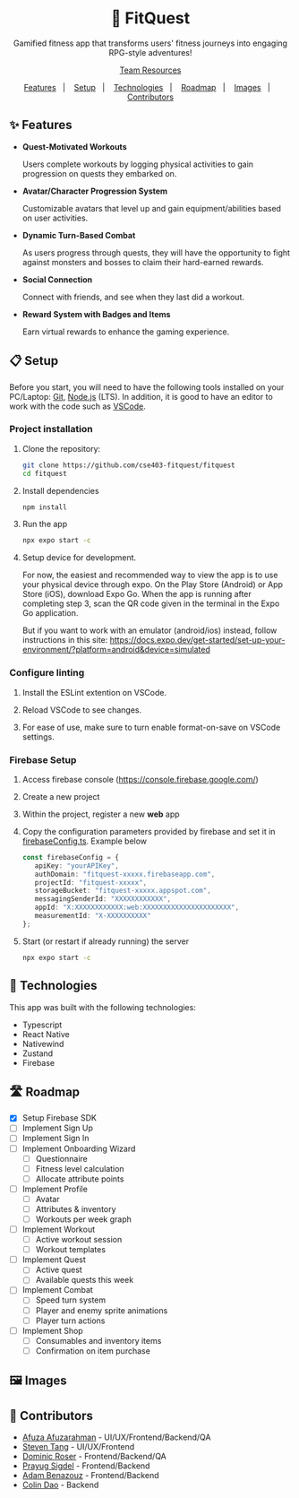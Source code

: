 <h1 align="center">
    💪 FitQuest
</h1>
<p align="center">Gamified fitness app that transforms users' fitness journeys into engaging RPG-style adventures!</p>

<div align="center">

   [Team Resources](./team-resources.md)

</div>

<p align="center">
  <a href="#-features">Features</a>&nbsp;&nbsp;&nbsp;|&nbsp;&nbsp;&nbsp;
  <a href="#-setup">Setup</a>&nbsp;&nbsp;&nbsp;|&nbsp;&nbsp;&nbsp;
  <a href="#-technologies">Technologies</a>&nbsp;&nbsp;&nbsp;|&nbsp;&nbsp;&nbsp;
  <a href="#%EF%B8%8F-roadmap">Roadmap</a>&nbsp;&nbsp;&nbsp;|&nbsp;&nbsp;&nbsp;
  <a href="#%EF%B8%8F-images">Images</a>&nbsp;&nbsp;&nbsp;|&nbsp;&nbsp;&nbsp;
  <a href="#-contributors">Contributors</a>
</p>

## ✨ Features

- **Quest-Motivated Workouts**

   Users complete workouts by logging physical activities to gain progression on quests they embarked on.

- **Avatar/Character Progression System**

   Customizable avatars that level up and gain equipment/abilities based on user activities.


- **Dynamic Turn-Based Combat**

   As users progress through quests, they will have the opportunity to fight against monsters and bosses to claim their hard-earned rewards.

- **Social Connection**

  Connect with friends, and see when they last did a workout.

- **Reward System with Badges and Items**

   Earn virtual rewards to enhance the gaming experience.


## 📋 Setup

Before you start, you will need to have the following tools installed on your PC/Laptop:
[Git](https://git-scm.com), [Node.js](https://nodejs.org/en/) (LTS).
In addition, it is good to have an editor to work with the code such as [VSCode](https://code.visualstudio.com/).

### Project installation

1. Clone the repository:

   ```bash
   git clone https://github.com/cse403-fitquest/fitquest
   cd fitquest
   ```

2. Install dependencies

   ```bash
   npm install
   ```

3. Run the app

   ```bash
   npx expo start -c
   ```

4. Setup device for development.

   For now, the easiest and recommended way to view the app is to use your physical device through expo. On the Play Store (Android) or App Store (iOS), download Expo Go. When the app is running after completing step 3, scan the QR code given in the terminal in the Expo Go application.

   But if you want to work with an emulator (android/ios) instead, follow instructions in this site: https://docs.expo.dev/get-started/set-up-your-environment/?platform=android&device=simulated

### Configure linting

1. Install the ESLint extention on VSCode.

2. Reload VSCode to see changes.

3. For ease of use, make sure to turn enable format-on-save on VSCode settings.

### Firebase Setup

1. Access firebase console (https://console.firebase.google.com/)

2. Create a new project

3. Within the project, register a new **web** app

4. Copy the configuration parameters provided by firebase and set it in [firebaseConfig.ts](./firebaseConfig.ts). Example below

   ```typescript
   const firebaseConfig = {
      apiKey: "yourAPIKey",
      authDomain: "fitquest-xxxxx.firebaseapp.com",
      projectId: "fitquest-xxxxx",
      storageBucket: "fitquest-xxxxx.appspot.com",
      messagingSenderId: "XXXXXXXXXXXX",
      appId: "X:XXXXXXXXXXXX:web:XXXXXXXXXXXXXXXXXXXXXX",
      measurementId: "X-XXXXXXXXXX"
   };
   ```

5. Start (or restart if already running) the server

   ```bash
   npx expo start -c
   ```

## 🚀 Technologies

This app was built with the following technologies:

- Typescript
- React Native
- Nativewind
- Zustand
- Firebase

## 🛣️ Roadmap

- [x] Setup Firebase SDK
- [ ] Implement Sign Up
- [ ] Implement Sign In
- [ ] Implement Onboarding Wizard
   - [ ] Questionnaire
   - [ ] Fitness level calculation
   - [ ] Allocate attribute points
- [ ] Implement Profile
   - [ ] Avatar
   - [ ] Attributes & inventory
   - [ ] Workouts per week graph
- [ ] Implement Workout
   - [ ] Active workout session
   - [ ] Workout templates
- [ ] Implement Quest
   - [ ] Active quest
   - [ ] Available quests this week
- [ ] Implement Combat
   - [ ] Speed turn system
   - [ ] Player and enemy sprite animations
   - [ ] Player turn actions
- [ ] Implement Shop
   - [ ] Consumables and inventory items
   - [ ] Confirmation on item purchase

## 🖼️ Images

<div align="center">


</div>

## 👥 Contributors

- [Afuza Afuzarahman](https://github.com/afutofu) - UI/UX/Frontend/Backend/QA
- [Steven Tang](https://github.com/ArcaneLG) - UI/UX/Frontend
- [Dominic Roser](https://github.com/Dominic-Roser) - Frontend/Backend/QA
- [Prayug Sigdel](https://github.com/Prayug) - Frontend/Backend
- [Adam Benazouz](https://github.com/adamben04) - Frontend/Backend
- [Colin Dao](https://github.com/ColinDao) - Backend
